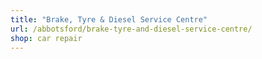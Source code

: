 ```yaml
---
title: "Brake, Tyre & Diesel Service Centre"
url: /abbotsford/brake-tyre-and-diesel-service-centre/
shop: car repair
---
```

